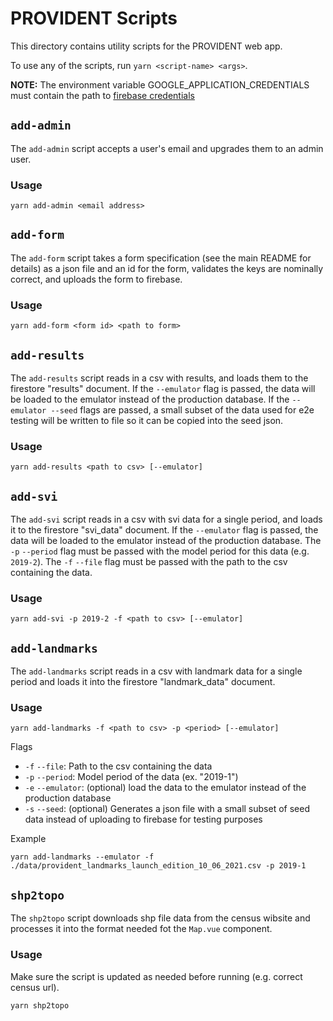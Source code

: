 # PROVIDENT Scripts

This directory contains utility scripts for the PROVIDENT web app.

To use any of the scripts, run `yarn <script-name> <args>`.

**NOTE:** The environment variable GOOGLE_APPLICATION_CREDENTIALS must contain the path to [firebase credentials](https://firebase.google.com/docs/admin/setup#initialize-sdk)

## `add-admin`

The `add-admin` script accepts a user's email and upgrades them to an admin user.

### Usage
```
yarn add-admin <email address>
```

## `add-form`

The `add-form` script takes a form specification (see the main README for details) as a json file and an id for the form, validates the keys are nominally correct, and uploads the form to firebase.

### Usage
```
yarn add-form <form id> <path to form>
```

## `add-results`

The `add-results` script reads in a csv with results, and loads them to the firestore "results" document.  If the `--emulator` flag is passed, the data will be loaded to the emulator instead of the production database.  If the `--emulator --seed` flags are passed, a small subset of the data used for e2e testing will be written to file so it can be copied into the seed json.

### Usage
```
yarn add-results <path to csv> [--emulator]
```

## `add-svi`

The `add-svi` script reads in a csv with svi data for a single period, and loads it to the firestore "svi_data" document.  If the `--emulator` flag is passed, the data will be loaded to the emulator instead of the production database. The `-p` `--period` flag must be passed with the model period for this data (e.g. `2019-2`).  The `-f` `--file` flag must be passed with the path to the csv containing the data.

### Usage
```
yarn add-svi -p 2019-2 -f <path to csv> [--emulator]
```

## `add-landmarks`

The `add-landmarks` script reads in a csv with landmark data for a single period and loads it into the firestore "landmark_data" document.

### Usage
```
yarn add-landmarks -f <path to csv> -p <period> [--emulator]
```

Flags
- `-f` `--file`: Path to the csv containing the data
- `-p` `--period`: Model period of the data (ex. "2019-1")
- `-e` `--emulator`: (optional) load the data to the emulator instead of the production database
- `-s` `--seed`: (optional) Generates a json file with a small subset of seed data instead of uploading to firebase for testing purposes

Example
```
yarn add-landmarks --emulator -f ./data/provident_landmarks_launch_edition_10_06_2021.csv -p 2019-1
```


## `shp2topo`

The `shp2topo` script downloads shp file data from the census wibsite and processes it into the format needed fot the `Map.vue` component.

### Usage
Make sure the script is updated as needed before running (e.g. correct census url).
```
yarn shp2topo
```

